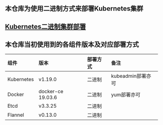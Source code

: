 ## 本仓库为使用二进制方式来部署Kubernetes集群

##  [Kubernetes二进制集群部署](https://linuxwt.com/kubernetesjiao-cheng-er-jin-zhi-fang-shi-an-zhuang/)

## 本仓库当初使用到的各组件版本及对应部署方式  
|组件|版本|部署方式|备注|
|:------|:------|:------|:------|   
|Kubernetes|v1.19.0|二进制|kubeadmin部署亦可|
|Docker|docker-ce 19.03.6|二进制|yum部署亦可|
|Etcd|v3.3.25|二进制||   
|Flannel|v0.13.0|二进制|| 
